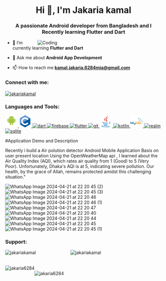 <h1 align="center">Hi 👋, I'm Jakaria kamal</h1>
<h3 align="center">A passionate Android developer from Bangladesh and I Recently learning Flutter and Dart</h3>
<img align="right" alt="Coding" width="400" src="https://media.giphy.com/media/v1.Y2lkPTc5MGI3NjExd3l3b2I2Y3owMHNlajZ0MDh1aTJxbzFmNTI1cm5na2k4NXR0bnM5diZlcD12MV9pbnRlcm5hbF9naWZfYnlfaWQmY3Q9Zw/bGgsc5mWoryfgKBx1u/giphy.gif">


- 🌱 I’m currently learning **Flutter and Dart**

- 💬 Ask me about **Android App Development**

- 📫 How to reach me **kamal.jakaria.6284mia@gmail.com**

<h3 align="left">Connect with me:</h3>
<p align="left">
<a href="https://linkedin.com/in/jakariakamal" target="blank"><img align="center" src="https://raw.githubusercontent.com/rahuldkjain/github-profile-readme-generator/master/src/images/icons/Social/linked-in-alt.svg" alt="jakariakamal" height="30" width="40" /></a>
</p>

<h3 align="left">Languages and Tools:</h3>
<p align="left"> <a href="https://developer.android.com" target="_blank" rel="noreferrer"> <img src="https://raw.githubusercontent.com/devicons/devicon/master/icons/android/android-original-wordmark.svg" alt="android" width="40" height="40"/> </a> <a href="https://www.cprogramming.com/" target="_blank" rel="noreferrer"> <img src="https://raw.githubusercontent.com/devicons/devicon/master/icons/c/c-original.svg" alt="c" width="40" height="40"/> </a> <a href="https://dart.dev" target="_blank" rel="noreferrer"> <img src="https://www.vectorlogo.zone/logos/dartlang/dartlang-icon.svg" alt="dart" width="40" height="40"/> </a> <a href="https://firebase.google.com/" target="_blank" rel="noreferrer"> <img src="https://www.vectorlogo.zone/logos/firebase/firebase-icon.svg" alt="firebase" width="40" height="40"/> </a> <a href="https://flutter.dev" target="_blank" rel="noreferrer"> <img src="https://www.vectorlogo.zone/logos/flutterio/flutterio-icon.svg" alt="flutter" width="40" height="40"/> </a> <a href="https://git-scm.com/" target="_blank" rel="noreferrer"> <img src="https://www.vectorlogo.zone/logos/git-scm/git-scm-icon.svg" alt="git" width="40" height="40"/> </a> <a href="https://www.java.com" target="_blank" rel="noreferrer"> <img src="https://raw.githubusercontent.com/devicons/devicon/master/icons/java/java-original.svg" alt="java" width="40" height="40"/> </a> <a href="https://kotlinlang.org" target="_blank" rel="noreferrer"> <img src="https://www.vectorlogo.zone/logos/kotlinlang/kotlinlang-icon.svg" alt="kotlin" width="40" height="40"/> </a> <a href="https://www.mysql.com/" target="_blank" rel="noreferrer"> <img src="https://raw.githubusercontent.com/devicons/devicon/master/icons/mysql/mysql-original-wordmark.svg" alt="mysql" width="40" height="40"/> </a> <a href="https://realm.io/" target="_blank" rel="noreferrer"> <img src="https://raw.githubusercontent.com/bestofjs/bestofjs-webui/8665e8c267a0215f3159df28b33c365198101df5/public/logos/realm.svg" alt="realm" width="40" height="40"/> </a> <a href="https://www.sqlite.org/" target="_blank" rel="noreferrer"> <img src="https://www.vectorlogo.zone/logos/sqlite/sqlite-icon.svg" alt="sqlite" width="40" height="40"/> </a> </p>

#Application Demo and Description 

Recently i build a Air polution detector Android Mobile Application Basis on user present location Using the OpenWeatherMap api , I learned about the Air Quality Index (AQI), which rates air quality from 1 (Good) to 5 (Very Poor). Unfortunately, Dhaka's AQI is at 5, indicating severe pollution. Our health, by the grace of Allah, remains protected amidst this challenging situation."






![WhatsApp Image 2024-04-21 at 22 20 45 (2)](https://github.com/Jakaria6284/TimeSchedule/assets/101088391/abeb050a-3a79-441a-b559-d946500bb929)
![WhatsApp Image 2024-04-21 at 22 20 45 (3)](https://github.com/Jakaria6284/TimeSchedule/assets/101088391/398cf5fc-dd72-492f-91a8-5a65748ce8e2)
![WhatsApp Image 2024-04-21 at 22 20 46](https://github.com/Jakaria6284/TimeSchedule/assets/101088391/a6698462-6132-406b-abd5-f132536eb539)
![WhatsApp Image 2024-04-21 at 22 20 46 (1)](https://github.com/Jakaria6284/TimeSchedule/assets/101088391/8e82719e-baa2-40f2-9f63-563dbc98aa7c)
![WhatsApp Image 2024-04-21 at 22 20 47](https://github.com/Jakaria6284/TimeSchedule/assets/101088391/c5bde9aa-db4c-4c11-8513-b70edf220cd8)
![WhatsApp Image 2024-04-21 at 22 20 40](https://github.com/Jakaria6284/TimeSchedule/assets/101088391/feec0c79-17ce-4e0e-a060-32f6b8bd99d8)
![WhatsApp Image 2024-04-21 at 22 20 44](https://github.com/Jakaria6284/TimeSchedule/assets/101088391/4012455c-645f-464a-9930-c915fa99ccd1)
![WhatsApp Image 2024-04-21 at 22 20 45](https://github.com/Jakaria6284/TimeSchedule/assets/101088391/10b0fa96-80a5-441b-a5b0-bc1765565c31)
![WhatsApp Image 2024-04-21 at 22 20 45 (1)](https://github.com/Jakaria6284/TimeSchedule/assets/101088391/183d50df-7f4c-4865-ae6d-8c509ff156ad)




<h3 align="left">Support:</h3>
<p><a href="https://www.buymeacoffee.com/jakariakamal"> <img align="left" src="https://cdn.buymeacoffee.com/buttons/v2/default-yellow.png" height="50" width="210" alt="jakariakamal" /></a><a href="https://ko-fi.com/jakariakamal"> <img align="left" src="https://cdn.ko-fi.com/cdn/kofi3.png?v=3" height="50" width="210" alt="jakariakamal" /></a></p><br><br>

<p><img align="left" src="https://github-readme-stats.vercel.app/api/top-langs?username=jakaria6284&show_icons=true&locale=en&layout=compact" alt="jakaria6284" /></p>

<p>&nbsp;<img align="center" src="https://github-readme-stats.vercel.app/api?username=jakaria6284&show_icons=true&locale=en" alt="jakaria6284" /></p>

